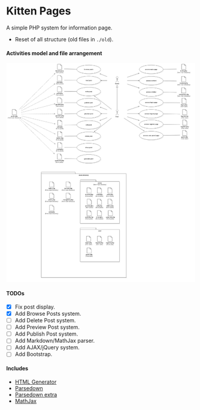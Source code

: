 # Kitten Pages

A simple PHP system for information page.

- Reset of all structure (old files in `./old`).

#### Activities model and file arrangement

![made in StarUML](./diagram.png)

#### TODOs

- [x] Fix post display.
- [x] Add Browse Posts system.
- [ ] Add Delete Post system.
- [ ] Add Preview Post system.
- [ ] Add Publish Post system.
- [ ] Add Markdown/MathJax parser.
- [ ] Add AJAX/jQuery system.
- [ ] Add Bootstrap.

#### Includes
- [HTML Generator](https://github.com/Ch3shireDev/html-generator)
- [Parsedown](http://parsedown.org/)
- [Parsedown extra](https://github.com/erusev/parsedown-extra)
- [MathJax](https://www.mathjax.org/)

